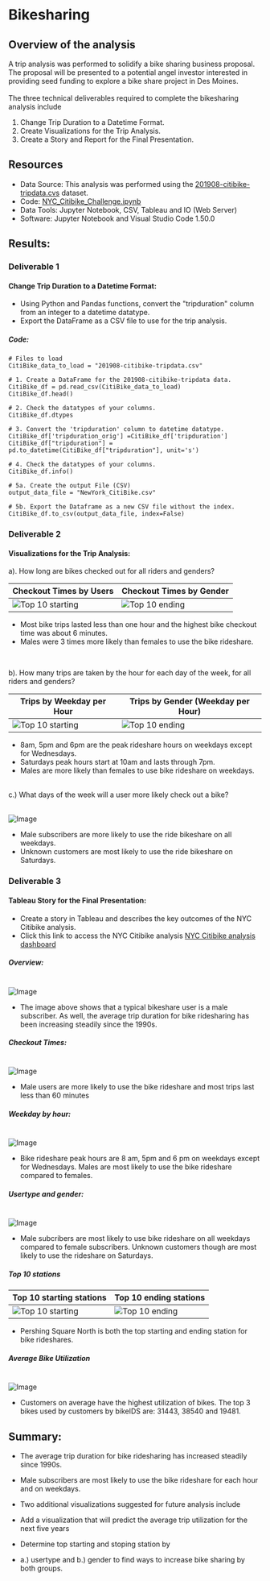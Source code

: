 # Bikesharing

## Overview of the analysis
A trip analysis was performed to solidify a bike sharing business proposal. The proposal will be presented to a potential angel investor interested in providing seed funding to explore a bike share project in Des Moines.   
<br />
The three technical deliverables required to complete the bikesharing analysis include <br />

1. Change Trip Duration to a Datetime Format.
2. Create Visualizations for the Trip Analysis.
3. Create a Story and Report for the Final Presentation.

## Resources
- Data Source: This analysis was performed using the  [201908-citibike-tripdata.cvs](https://s3.amazonaws.com/tripdata/index.html) dataset.
-  Code: [NYC_Citibike_Challenge.ipynb](https://github.com/aobasuyi/Bikesharing/blob/main/NYC_Citibike_Challenge.ipynb) 
- Data Tools: Jupyter Notebook, CSV, Tableau and IO (Web Server)
- Software: Jupyter Notebook and Visual Studio Code 1.50.0

## Results:
### Deliverable 1
#### Change Trip Duration to a Datetime Format: <br />
- Using Python and Pandas functions, convert the "tripduration" column from an integer to a datetime datatype. 
- Export the DataFrame as a CSV file to use for the trip analysis.
##### Code:
```
# Files to load
CitiBike_data_to_load = "201908-citibike-tripdata.csv"

# 1. Create a DataFrame for the 201908-citibike-tripdata data. 
CitiBike_df = pd.read_csv(CitiBike_data_to_load)
CitiBike_df.head()

# 2. Check the datatypes of your columns. 
CitiBike_df.dtypes

# 3. Convert the 'tripduration' column to datetime datatype.
CitiBike_df['tripduration_orig'] =CitiBike_df['tripduration']
CitiBike_df["tripduration"] = pd.to_datetime(CitiBike_df["tripduration"], unit='s')  

# 4. Check the datatypes of your columns. 
CitiBike_df.info()

# 5a. Create the output File (CSV)
output_data_file = "NewYork_CitiBike.csv"

# 5b. Export the Dataframe as a new CSV file without the index.
CitiBike_df.to_csv(output_data_file, index=False)

```

### Deliverable 2
#### Visualizations for the Trip Analysis: <br />

a).  How long are bikes checked out for all riders and genders?

| Checkout Times by Users  | Checkout Times by Gender |
| ------------- | ------------- |
| ![Top 10 starting](Resources/Visualization/Checkout_times_users.png)  | ![Top 10 ending](Resources/Visualization/Checkout_times_gender.png) |


- Most bike trips lasted less than one hour and the highest bike checkout time was about 6 minutes. 
- Males were 3 times more likely than females to use the bike rideshare.

<br /> 

b).  How many trips are taken by the hour for each day of the week, for all riders and genders?

| Trips by Weekday per Hour  | Trips by Gender (Weekday per Hour) |
| ------------- | ------------- |
| ![Top 10 starting](Resources/Visualization/Trips_weekday_hr.png)  | ![Top 10 ending](Resources/Visualization/Trips_weekday_gender.png)  |

- 8am, 5pm and 6pm are the peak rideshare hours on weekdays except for Wednesdays. 
- Saturdays peak hours start at 10am and lasts through 7pm.
- Males are more likely than females to use bike rideshare on weekdays.

<br />
c.) What days of the week will a user more likely check out a bike?

<br /> ![Image](Resources/Visualization/Trips_usertype_gender.png) <br />

- Male subscribers are more likely to use the ride bikeshare on all weekdays.
- Unknown customers are most likely to use the ride bikeshare on Saturdays.

### Deliverable 3
#### Tableau Story for the Final Presentation: <br />

- Create a story in Tableau and describes the key outcomes of the NYC Citibike analysis.
- Click this link to access the NYC Citibike analysis [NYC Citibike analysis dashboard](https://public.tableau.com/app/profile/pat1796/viz/DesMoinesCitiBikeProposal_16274868652750/CitiBikeProposal?publish=yes) 

##### Overview: 
<br /> ![Image](Resources/Dashboard_story/DesMoines_overview.png) <br />

- The image above shows that a typical bikeshare user is a male subscriber. As well, the average trip duration for bike ridesharing has been increasing steadily since the 1990s. 

##### Checkout Times:

<br /> ![Image](Resources/Dashboard_story/DesMoines_trip-duration_riders.png) <br />

- Male users are more likely to use the bike rideshare and most trips last less than 60 minutes

##### Weekday by hour:

<br /> ![Image](Resources/Dashboard_story/DesMoines_trips_weekday_hour.png) <br />

- Bike rideshare peak hours are 8 am, 5pm and 6 pm on weekdays except for Wednesdays. Males are most likely to use the bike rideshare compared to females.

 ##### Usertype and gender:
<br /> ![Image](Resources/Dashboard_story/DesMoines_trips_usertype.png) <br />

- Male subcribers are most likely to use bike rideshare on all weekdays compared to female subscribers. Unknown customers though are most likely to use the rideshare on Saturdays.

##### Top 10 stations

| Top 10 starting stations  | Top 10 ending stations |
| ------------- | ------------- |
| ![Top 10 starting](Resources/Dashboard_story/DesMoines_top_starting_stations.png)  | ![Top 10 ending](Resources/Dashboard_story/DesMoines_top_ending_stations.png) |


- Pershing Square North is both the top starting and ending station for bike rideshares. 

##### Average Bike Utilization

<br /> ![Image](Resources/Dashboard_story/DesMoines_bike_utilization.png) <br />

- Customers on average have the highest utilization of bikes. The top 3 bikes used by customers by bikeIDS are: 31443, 38540 and 19481.

## Summary:
- The average trip duration for bike ridesharing has increased steadily since 1990s.
- Male subscribers are most likely to use the bike rideshare for each hour and on weekdays.



- Two additional visualizations suggested for future analysis include
 - Add a visualization that will predict the average trip utilization for the next five years
 - Determine top starting and stoping station by 
 - a.) usertype and b.) gender to find ways to increase bike sharing by both groups.


